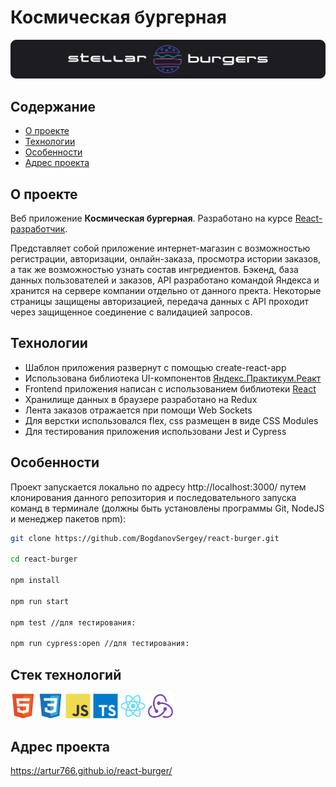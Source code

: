 # **Космическая бургерная**

![img](logo.svg)

## Содержание
 - [О проекте](#О-проекте)
 - [Технологии](#Технологии)
 - [Особенности](#Особенности)
 - [Адрес проекта](#Адрес-проекта)

## О проекте
Веб приложение **Космическая бургерная**. Разработано на курсе [React-разработчик](https://praktikum.yandex.ru/react/). 

Представляет собой приложение интернет-магазин с возможностью регистрации, авторизации, онлайн-заказа, просмотра истории заказов, а так же возможностью узнать состав ингредиентов. 
Бэкенд, база данных пользователей и заказов, API разработано командой Яндекса и хранится на сервере компании отдельно от данного пректа. 
Некоторые страницы защищены авторизацией, передача данных с API проходит через защищенное соединение с валидацией запросов.

## Технологии

- Шаблон приложения развернут с помощью create-react-app
- Использована библиотека UI-компонентов [Яндекс.Практикум.Реакт](https://github.com/yandex-praktikum/react-developer-burger-ui-components)
- Frontend приложения написан с использованием библиотеки [React](https://reactjs.org/)
- Хранилище данных в браузере разработано на Redux
- Лента заказов отражается при помощи Web Sockets
- Для верстки использовался flex, css размещен в виде CSS Modules
- Для тестирования приложения использовани Jest и Cypress

## Особенности
  Проект запускается локально по адресу http://localhost:3000/ путем клонирования данного репозитория и 
  последовательного запуска команд в терминале (должны быть установлены программы Git, NodeJS и менеджер пакетов npm):

```bash
git clone https://github.com/BogdanovSergey/react-burger.git

cd react-burger

npm install

npm run start

npm test //для тестирования:

npm run cypress:open //для тестирования:
```

<a name="technologies"><h2> Стек технологий</h2></a>
<span>
  <img src="https://github.com/devicons/devicon/blob/master/icons/html5/html5-original.svg" title="html5" alt="html5" width="40" height="40"/>
  <img src="https://github.com/devicons/devicon/blob/master/icons/css3/css3-original.svg" title="css" alt="css" width="40" height="40"/>
  <img src="https://github.com/devicons/devicon/blob/master/icons/javascript/javascript-original.svg" title="javascript" alt="javascript" width="40" height="40"/>
  <img src="https://github.com/devicons/devicon/blob/master/icons/typescript/typescript-original.svg" title="typescript" alt="typescript" width="40" height="40"/>
  <img src="https://github.com/devicons/devicon/blob/master/icons/react/react-original.svg" title="reactjs" alt="reactjs" width="40" height="40"/>
  <img src="https://github.com/devicons/devicon/blob/master/icons/redux/redux-original.svg" title="redux" alt="redux" width="40" height="40"/>
</span>


## Адрес проекта
https://artur766.github.io/react-burger/
